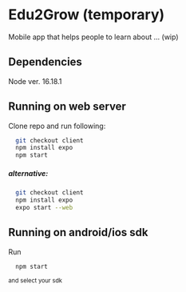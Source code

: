 
# Edu2Grow (temporary)

Mobile app that helps people to learn about ... (wip)




## Dependencies
Node ver. 16.18.1
## Running on web server

Clone repo and run following:

```bash
  git checkout client
  npm install expo
  npm start
```

##### alternative:
```bash
  git checkout client
  npm install expo
  expo start --web
```
    

## Running on android/ios sdk

Run 

```bash
  npm start
```
<sup>and select your sdk</sup>
